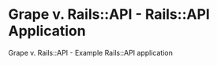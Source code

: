 # Grape v. Rails::API - Rails::API Application

Grape v. Rails::API - Example Rails::API application
